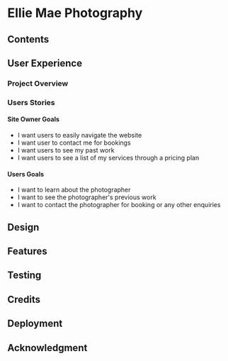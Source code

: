 # Ellie Mae Photography

## Contents

## User Experience 

### Project Overview

### Users Stories 

#### Site Owner Goals
- I want users to easily navigate the website
- I want user to contact me for bookings 
- I want users to see my past work 
- I want users to see a list of my services through a pricing plan 

#### Users Goals
- I want to learn about the photographer
- I want to see the photographer's previous work 
- I want to contact the photographer for booking or any other enquiries 

## Design 

## Features

## Testing 

## Credits 

## Deployment 

## Acknowledgment
